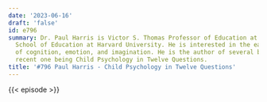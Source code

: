 ```yaml
---
date: '2023-06-16'
draft: 'false'
id: e796
summary: Dr. Paul Harris is Victor S. Thomas Professor of Education at the Graduate
  School of Education at Harvard University. He is interested in the early development
  of cognition, emotion, and imagination. He is the author of several books, the most
  recent one being Child Psychology in Twelve Questions.
title: '#796 Paul Harris - Child Psychology in Twelve Questions'
---
```

{{< episode >}}
